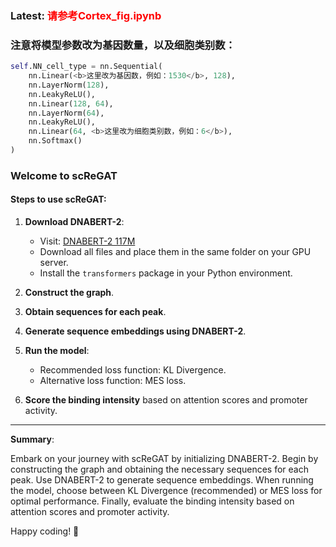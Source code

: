 ### Latest: <span style="color:red">请参考Cortex_fig.ipynb</span>

### 注意将模型参数改为基因数量，以及细胞类别数：
```python
self.NN_cell_type = nn.Sequential(
    nn.Linear(<b>这里改为基因数，例如：1530</b>, 128),
    nn.LayerNorm(128),
    nn.LeakyReLU(),
    nn.Linear(128, 64),
    nn.LayerNorm(64),
    nn.LeakyReLU(),
    nn.Linear(64, <b>这里改为细胞类别数，例如：6</b>),
    nn.Softmax()
)
```

### Welcome to scReGAT

#### Steps to use scReGAT:

1. **Download DNABERT-2**:
   - Visit: [DNABERT-2 117M](https://huggingface.co/zhihan1996/DNABERT-2-117M/tree/main)
   - Download all files and place them in the same folder on your GPU server.
   - Install the `transformers` package in your Python environment.

2. **Construct the graph**.

3. **Obtain sequences for each peak**.

4. **Generate sequence embeddings using DNABERT-2**.

5. **Run the model**:
   - Recommended loss function: KL Divergence.
   - Alternative loss function: MES loss.

6. **Score the binding intensity** based on attention scores and promoter activity.

---

**Summary**:

Embark on your journey with scReGAT by initializing DNABERT-2. Begin by constructing the graph and obtaining the necessary sequences for each peak. Use DNABERT-2 to generate sequence embeddings. When running the model, choose between KL Divergence (recommended) or MES loss for optimal performance. Finally, evaluate the binding intensity based on attention scores and promoter activity.

Happy coding! 🚀
